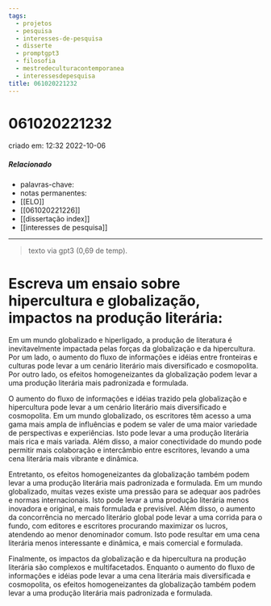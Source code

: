 ```yaml
---
tags:
  - projetos
  - pesquisa
  - interesses-de-pesquisa
  - disserte
  - promptgpt3
  - filosofia
  - mestredeculturacontemporanea
  - interessesdepesquisa
title: 061020221232
---
```

# 061020221232
criado em: 12:32 2022-10-06

##### Relacionado
- palavras-chave: 
- notas permanentes: 
- [[ELO]]
- [[061020221226]]
- [[dissertação index]]
- [[interesses de pesquisa]]
---
>texto via gpt3 (0,69 de temp).

# Escreva um ensaio sobre hipercultura e globalização, impactos na produção literária:

Em um mundo globalizado e hiperligado, a produção de literatura é inevitavelmente impactada pelas forças da globalização e da hipercultura. Por um lado, o aumento do fluxo de informações e idéias entre fronteiras e culturas pode levar a um cenário literário mais diversificado e cosmopolita. Por outro lado, os efeitos homogeneizantes da globalização podem levar a uma produção literária mais padronizada e formulada.

O aumento do fluxo de informações e idéias trazido pela globalização e hipercultura pode levar a um cenário literário mais diversificado e cosmopolita. Em um mundo globalizado, os escritores têm acesso a uma gama mais ampla de influências e podem se valer de uma maior variedade de perspectivas e experiências. Isto pode levar a uma produção literária mais rica e mais variada. Além disso, a maior conectividade do mundo pode permitir mais colaboração e intercâmbio entre escritores, levando a uma cena literária mais vibrante e dinâmica.

Entretanto, os efeitos homogeneizantes da globalização também podem levar a uma produção literária mais padronizada e formulada. Em um mundo globalizado, muitas vezes existe uma pressão para se adequar aos padrões e normas internacionais. Isto pode levar a uma produção literária menos inovadora e original, e mais formulada e previsível. Além disso, o aumento da concorrência no mercado literário global pode levar a uma corrida para o fundo, com editores e escritores procurando maximizar os lucros, atendendo ao menor denominador comum. Isto pode resultar em uma cena literária menos interessante e dinâmica, e mais comercial e formulada.

Finalmente, os impactos da globalização e da hipercultura na produção literária são complexos e multifacetados. Enquanto o aumento do fluxo de informações e idéias pode levar a uma cena literária mais diversificada e cosmopolita, os efeitos homogeneizantes da globalização também podem levar a uma produção literária mais padronizada e formulada.
